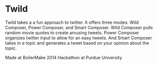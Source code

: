 Twild
=====

Twild takes a a fun approach to twitter. It offers three modes: Wild Composer, Power Composer, and Smart Composer. Wild Composer pulls random movie quotes to create amusing tweets. Power Composer organizes twitter input to allow for an easy tweets. And Smart Composer takes in a topic and generates a tweet based on your opinion about the topic.

Made at BoilerMake 2014 Hackathon at Purdue University

